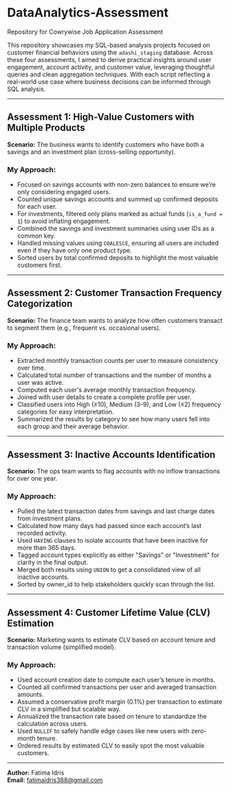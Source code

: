 # DataAnalytics-Assessment
Repository for Cowrywise Job Application Assessment

This repository showcases my SQL-based analysis projects focused on customer financial behaviors using the `adashi_staging` database. Across these four assessments, I aimed to derive practical insights around user engagement, account activity, and customer value, leveraging thoughtful queries and clean aggregation techniques.
With each script reflecting a real-world use case where business decisions can be informed through SQL analysis.

---

## Assessment 1: High-Value Customers with Multiple Products

**Scenario:** The business wants to identify customers who have both a savings and an investment plan (cross-selling opportunity).

### My Approach:
- Focused on savings accounts with non-zero balances to ensure we’re only considering engaged users.
- Counted unique savings accounts and summed up confirmed deposits for each user.
- For investments, filtered only plans marked as actual funds (`is_a_fund = 1`) to avoid inflating engagement.
- Combined the savings and investment summaries using user IDs as a common key.
- Handled missing values using `COALESCE`, ensuring all users are included even if they have only one product type.
- Sorted users by total confirmed deposits to highlight the most valuable customers first.

---

## Assessment 2: Customer Transaction Frequency Categorization

**Scenario:** The finance team wants to analyze how often customers transact to segment them (e.g., frequent vs. occasional users).

### My Approach:
- Extracted monthly transaction counts per user to measure consistency over time.
- Calculated total number of transactions and the number of months a user was active.
- Computed each user's average monthly transaction frequency.
- Joined with user details to create a complete profile per user.
- Classified users into High (≥10), Medium (3–9), and Low (≤2) frequency categories for easy interpretation.
- Summarized the results by category to see how many users fell into each group and their average behavior.

---

## Assessment 3: Inactive Accounts Identification

**Scenario:** The ops team wants to flag accounts with no inflow transactions for over one year.

### My Approach:
- Pulled the latest transaction dates from savings and last charge dates from investment plans.
- Calculated how many days had passed since each account’s last recorded activity.
- Used `HAVING` clauses to isolate accounts that have been inactive for more than 365 days.
- Tagged account types explicitly as either "Savings" or "Investment" for clarity in the final output.
- Merged both results using `UNION` to get a consolidated view of all inactive accounts.
- Sorted by owner_id to help stakeholders quickly scan through the list.

---

## Assessment 4: Customer Lifetime Value (CLV) Estimation

**Scenario:** Marketing wants to estimate CLV based on account tenure and transaction volume (simplified model).

### My Approach:
- Used account creation date to compute each user’s tenure in months.
- Counted all confirmed transactions per user and averaged transaction amounts.
- Assumed a conservative profit margin (0.1%) per transaction to estimate CLV in a simplified but scalable way.
- Annualized the transaction rate based on tenure to standardize the calculation across users.
- Used `NULLIF` to safely handle edge cases like new users with zero-month tenure.
- Ordered results by estimated CLV to easily spot the most valuable customers.

---

 **Author:** Fatima Idris  
 **Email:** fatimaidris388@gmail.com
